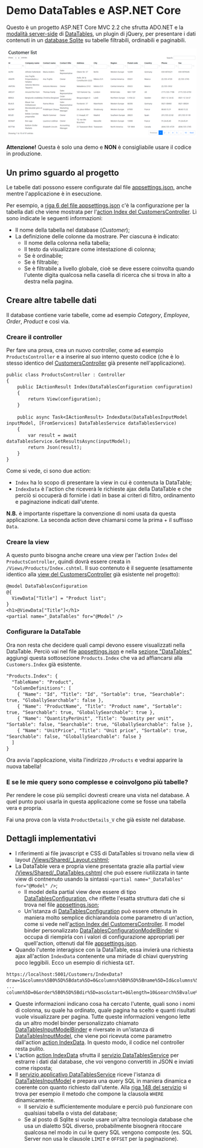 # Demo DataTables e ASP.NET Core
Questo è un progetto ASP.NET Core MVC 2.2 che sfrutta ADO.NET e la [modalità server-side](https://datatables.net/examples/data_sources/server_side) di [DataTables](https://datatables.net/), un plugin di jQuery, per presentare i dati contenuti in un [database Sqlite](Data/northwind.sqlite) su tabelle filtrabili, ordinabili e paginabili.

![image.png](image.png)

**Attenzione!** Questa è solo una demo e **NON** è consigliabile usare il codice in produzione.

## Un primo sguardo al progetto
Le tabelle dati possono essere configurate dal file [appsettings.json](appsettings.json), anche mentre l'applicazione è in esecuzione.

Per esempio, a [riga 6 del file appsettings.json](appsettings.json#L6) c'è la configurazione per la tabella dati che viene mostrata per l'[action Index del CustomersController](Controllers/CustomersController.cs#L11). Lì sono indicate le seguenti informazioni:
  * Il nome della tabella nel database (*Customer*);
  * La definizione delle colonne da mostrare. Per ciascuna è indicato:
    * Il nome della colonna nella tabella;
    * Il testo da visualizzare come intestazione di colonna;
    * Se è ordinabile;
    * Se è filtrabile;
    * Se è filtrabile a livello globale, cioè se deve essere coinvolta quando l'utente digita qualcosa nella casella di ricerca che si trova in alto a destra nella pagina.

## Creare altre tabelle dati
Il database contiene varie tabelle, come ad esempio *Category*, *Employee*, *Order*, *Product* e così via.

### Creare il controller
Per fare una prova, crea un nuovo controller, come ad esempio `ProductsController` e a inserire al suo interno questo codice (che è lo stesso identico del [CustomersController](Controllers/CustomersController.cs) già presente nell'applicazione).
```
public class ProductsController : Controller
{
    public IActionResult Index(DataTablesConfiguration configuration)
    {
        return View(configuration);
    }

    public async Task<IActionResult> IndexData(DataTablesInputModel inputModel, [FromServices] DataTablesService dataTablesService)
    {
        var result = await dataTablesService.GetResultsAsync(inputModel);
        return Json(result);
    }
}
```
Come si vede, ci sono due action:
  * `Index` ha lo scopo di presentare la view in cui è contenuta la DataTable;
  * `IndexData` è l'action che riceverà le richieste ajax della DataTable e che perciò si occuperà di fornirle i dati in base ai criteri di filtro, ordinamento e paginazione indicati dall'utente.

  **N.B.** è importante rispettare la convenzione di nomi usata da questa applicazione. La seconda action deve chiamarsi come la prima + il suffisso `Data`.

### Creare la view
  A questo punto bisogna anche creare una view per l'action `Index` del `ProductsController`, quindi dovrà essere creata in `/Views/Products/Index.cshtml`. Il suo contenuto è il seguente (esattamente identico alla [view del CustomersController](Views/Customers/Index.cshtml) già esistente nel progetto):
```
@model DataTablesConfiguration
@{
  ViewData["Title"] = "Product list";
}
<h1>@ViewData["Title"]</h1>
<partial name="_DataTables" for="@Model" />
```

### Configurare la DataTable
Ora non resta che decidere quali campi devono essere visualizzati nella DataTable. Perciò vai nel file [appsettings.json](appsettings.json) e nella [sezione "DataTables"](appsettings.json#L6) aggiungi questa sottosezione `Products.Index` che va ad affiancarsi alla `Customers.Index` già esistente.
```
"Products.Index": {
  "TableName": "Product",
  "ColumnDefinitions": [
    { "Name": "Id", "Title": "Id", "Sortable": true, "Searchable": true, "GloballySearchable": false },
    { "Name": "ProductName", "Title": "Product name", "Sortable": true, "Searchable": true, "GloballySearchable": true },
    { "Name": "QuantityPerUnit", "Title": "Quantity per unit", "Sortable": false, "Searchable": true, "GloballySearchable": false },
    { "Name": "UnitPrice", "Title": "Unit price", "Sortable": true, "Searchable": false, "GloballySearchable": false }
  ]
}
```

Ora avvia l'applicazione, visita l'indirizzo `/Products` e vedrai apparire la nuova tabella!

### E se le mie query sono complesse e coinvolgono più tabelle?
Per rendere le cose più semplici dovresti creare una vista nel database. A quel punto puoi usarla in questa applicazione come se fosse una tabella vera e propria.

Fai una prova con la vista `ProductDetails_V` che già esiste nel database.

## Dettagli implementativi
  * I riferimenti ai file javascript e CSS di DataTables si trovano nella view di layout [/Views/Shared/_Layout.cshtml](/Views/Shared/_Layout.cshtml);
  * La DataTable vera e propria viene presentata grazie alla partial view [/Views/Shared/_DataTables.cshtml](/Views/Shared/_DataTables.cshtml) che può essere riutilizzata in tante view di contnenuto usando la sintassi `<partial name="_DataTables" for="@Model" />`;
    * Il model della partial view deve essere di tipo [DataTablesConfiguration](Models/Configuration/DataTablesConfiguration.cs), che riflette l'esatta struttura dati che si trova nel file [appsettings.json](appsettings.json);
    * Un'istanza di [DataTablesConfiguration](Models/Configuration/DataTablesConfiguration.cs) può essere ottenuta in maniera molto semplice dichiarandola come parametro di un'action, come si vede nell'[action Index del CustomersController](Controllers/CustomersController.cs#L11). Il model binder personalizzato [DataTablesConfigurationModelBinder](ModelBinders/DataTablesConfigurationModelBinder.cs) si occupa di riempirla con i valori di configurazione appropriati per quell'action, ottenuti dal file [appsettings.json](appsettings.json).
  * Quando l'utente interagisce con la DataTable, essa invierà una richiesta ajax all'action `IndexData` contenente una miriade di chiavi querystring poco leggibili. Ecco un esempio di richiesta `GET`.
  ```
  https://localhost:5001/Customers/IndexData?draw=1&columns%5B0%5D%5Bdata%5D=0&columns%5B0%5D%5Bname%5D=Id&columns%5B0%5D%5Bsearchable%5D=true&columns%5B0%5D%5Borderable%5D=true&columns%5B0%5D%5Bsearch%5D%5Bvalue%5D=&columns%5B0%5D%5Bsearch%5D%5Bregex%5D=false&columns%5B1%5D%5Bdata%5D=1&columns%5B1%5D%5Bname%5D=CompanyName
  ...
  column%5D=0&order%5B0%5D%5Bdir%5D=asc&start=0&length=10&search%5Bvalue%5D=&search%5Bregex%5D=false&_=1567538993470
  ```
  * Queste informazioni indicano cosa ha cercato l'utente, quali sono i nomi di colonna, su quale ha ordinato, quale pagina ha scelto e quanti risultati vuole visualizzare per pagina. Tutte queste informazioni vengono lette da un altro model binder personalizzato chiamato [DataTablesInputModelBinder](ModelBinders/DataTablesInputModelBinder.cs) e riversate in un'istanza di [DataTablesInputModel](Models/ViewModels/DataTablesInputModel.cs), che viene poi ricevuta come parametro dall'action [action IndexData](Controllers/CustomersController.cs#L18). In questo modo, il codice nel controller resta pulito.
  * L'action [action IndexData](Controllers/CustomersController.cs#L18) sfrutta il [servizio DataTablesService](Services/DataTablesService.cs) per estrarre i dati dal database, che voi vengono convertiti in JSON e inviati come risposta;
  * Il [servizio applicativo DataTablesService](Services/DataTablesService.cs) riceve l'istanza di [DataTablesInputModel](Models/ViewModels/DataTablesInputModel.cs) e prepara una query SQL in maniera dinamica e coerente con quanto richiesto dall'utente. Alla [riga 148 del servizio](Services/DataTablesService.cs#L148) si trova per esempio il metodo che compone la clausola `WHERE` dinamicamente.
    * Il servizio è sufficientemente modulare e perciò può funzionare con qualsiasi tabella o vista del database;
    * Se al posto di Sqlite si vuole usare un'altra tecnologia database che usa un dialetto SQL diverso, probabilmente bisognerà ritoccare qualcosa nel modo in cui le query SQL vengono composte (es. SQL Server non usa le clausole `LIMIT` e `OFFSET` per la paginazione).